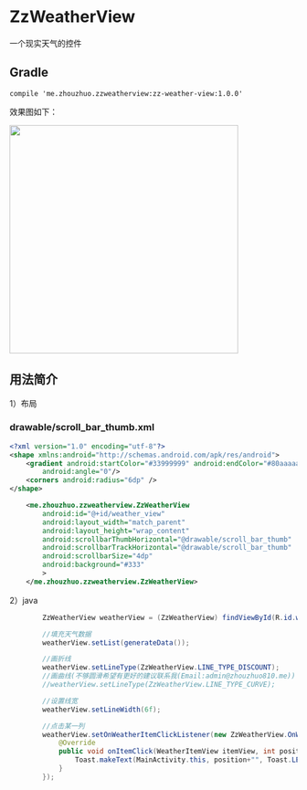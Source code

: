 # ZzWeatherView


一个现实天气的控件


## Gradle

```
compile 'me.zhouzhuo.zzweatherview:zz-weather-view:1.0.0'
```


效果图如下：

<img src="https://github.com/zhouzhuo810/ZzWeatherView/blob/master/zz-weather-view-demo.jpg"  width="400px"/>

## 用法简介

1）布局

### drawable/scroll_bar_thumb.xml

```xml
<?xml version="1.0" encoding="utf-8"?>
<shape xmlns:android="http://schemas.android.com/apk/res/android">
    <gradient android:startColor="#33999999" android:endColor="#80aaaaaa"
        android:angle="0"/>
    <corners android:radius="6dp" />
</shape>
```



```xml
    <me.zhouzhuo.zzweatherview.ZzWeatherView
        android:id="@+id/weather_view"
        android:layout_width="match_parent"
        android:layout_height="wrap_content"
        android:scrollbarThumbHorizontal="@drawable/scroll_bar_thumb"
        android:scrollbarTrackHorizontal="@drawable/scroll_bar_thumb"
        android:scrollbarSize="4dp"
        android:background="#333"
        >
    </me.zhouzhuo.zzweatherview.ZzWeatherView>

```


2）java


```java
        ZzWeatherView weatherView = (ZzWeatherView) findViewById(R.id.weather_view);

        //填充天气数据
        weatherView.setList(generateData());

        //画折线
        weatherView.setLineType(ZzWeatherView.LINE_TYPE_DISCOUNT);
        //画曲线(不够圆滑希望有更好的建议联系我(Email:admin@zhouzhuo810.me))
        //weatherView.setLineType(ZzWeatherView.LINE_TYPE_CURVE);

        //设置线宽
        weatherView.setLineWidth(6f);

        //点击某一列
        weatherView.setOnWeatherItemClickListener(new ZzWeatherView.OnWeatherItemClickListener() {
            @Override
            public void onItemClick(WeatherItemView itemView, int position, WeatherModel weatherModel) {
                Toast.makeText(MainActivity.this, position+"", Toast.LENGTH_SHORT).show();
            }
        });
```

